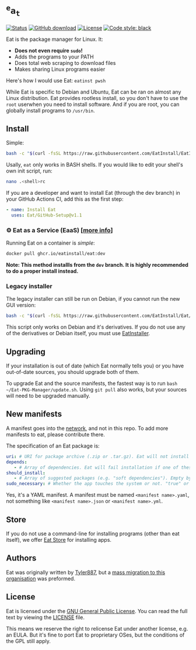 [store]: https://github.com/EatInstall/Store
# <code><sup>e</sup>a<sub>t</sub></code>

[![Status](https://img.shields.io/badge/status-alpha-red)](https://github.com/Tyler887/eat/commits/main) [![GitHub download](https://img.shields.io/github/downloads/Tyler887/eat/total)](https://github.com/Tyler887/eat/releases) [![License](https://img.shields.io/github/license/Tyler887/eat)](https://github.com/Tyler887/eat/blob/main/LICENSE) [![Code style: black](https://img.shields.io/badge/code%20style-black-000000.svg)](https://github.com/psf/black)

Eat is the package manager for Linux. It:
* **Does not even require  `sudo`!**
* Adds the programs to your PATH
* Does total web scraping to download files
* Makes sharing Linux programs easier

Here's how I would use Eat: `eatinst pwsh`

While Eat is specific to Debian and Ubuntu, Eat can be ran on almost any Linux
distribution. Eat provides rootless install, so you don't have to use the `root`
userwhen you need to install software. And if you are root, you can globally
install programs to `/usr/bin`.
## Install
Simple:
```bash
bash -c "$(curl -fsSL https://raw.githubusercontent.com/EatInstall/EatInstaller/HEAD/eatinstaller.sh)"
```
Usally, `eat` only works in BASH shells. If you would like to edit your shell's own init script, run:
```bash
nano .<shell>rc
```
If you are a developer and want to install Eat (through the dev branch) in your GitHub Actions CI, add
this as the first step:
```yaml
- name: Install Eat
  uses: Eat/GitHub-Setup@v1.1
```
### ⚙️ Eat as a Service (EaaS) [[more info](https://github.com/EatInstall/Eat/pkgs/container/eat)]
Running Eat on a container is *simple*:
```bash
docker pull ghcr.io/eatinstall/eat:dev
```
**Note: This method installls from the `dev` branch. It is highly recommended to do a proper install instead.**
### Legacy installer
The legacy installer can still be run on Debian, if you cannot run the new GUI version:
```bash
bash -c "$(curl -fsSL https://raw.githubusercontent.com/EatInstall/Eat/HEAD/inst-script.sh)"
```
This script only works on Debian and it's derivatives. If you do not use any of the derivatives or
Debian itself, you must use [EatInstaller](#install).
## Upgrading
If your installation is out of date (which Eat normally tells you) or you have out-of-date sources,
you should upgrade both of them.

To upgrade Eat and the source manifests, the fastest way is to run `bash ~/Eat-PKG-Manager/update.sh`.
Using `git pull` also works, but your sources will need to be upgraded manually.
## New manifests
A manifest goes into the [network](https://github.com/Tyler887/eat-network), and not in this repo.
To add more manifests to eat, please contribute there.

The specification of an Eat package is:
```yaml
uri: # URI for package archive (.zip or .tar.gz). Eat will not install packages without this.
depends:
   - # Array of dependencies. Eat will fail installation if one of these are not installed. Empty by default
should_install:
   - # Array of suggested packages (e.g. "soft dependencies"). Empty by default
sudo_necessary: # Whether the app touches the system or not. "true" or "false" accepted only. Default is "false"
```

Yes, it's a YAML manifest.
A manifest must be named `<manifest name>.yaml`, not something like `<manifest name>.json` or `<manifest name>.yml`.
## Store
If you do not use a command-line for installing programs (other than eat itself), we offer [Eat Store][store]
for installing apps.
## Authors
Eat was originally written by [Tyler887](https://github.com/Tyler887), but a [mass migration to this organisation](https://github.com/EatInstall/Eat/pull/4)
was preformed.
## License
Eat is licensed under the [GNU General Public License](https://gnu.org/licenses/gpl-3.0.html).
You can read the full text by viewing the [LICENSE](./LICENSE) file.

This means we reserve the right to relicense Eat under another license, e.g. an EULA.
But it's fine to port Eat to proprietary OSes, but the conditions of the GPL still apply.
